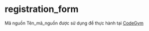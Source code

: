 # registration_form
Mã nguồn Tên_mã_nguồn được sử dụng để thực hành tại [CodeGym](https://codegym.vn) 
